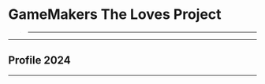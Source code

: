   <h1 align="left">GameMakers The Loves Project</h1>

> -------------

---

<h2 align="left"> Profile 2024 </h2>


  
---
